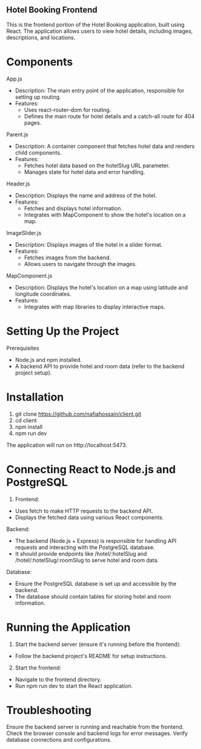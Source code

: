 ## Hotel Booking Frontend

This is the frontend portion of the Hotel Booking application, built using React. The application allows users to view hotel details, including images, descriptions, and locations.

# Components
App.js
- Description: The main entry point of the application, responsible for setting up routing.
- Features:
    - Uses react-router-dom for routing.
    - Defines the main route for hotel details and a catch-all route for 404 pages.

Parent.js
- Description: A container component that fetches hotel data and renders child components.
- Features:
    - Fetches hotel data based on the hotelSlug URL parameter.
    - Manages state for hotel data and error handling.

Header.js
- Description: Displays the name and address of the hotel.
- Features:
    - Fetches and displays hotel information.
    - Integrates with MapComponent to show the hotel's location on a map.
 
ImageSlider.js
- Description: Displays images of the hotel in a slider format.
- Features:
    - Fetches images from the backend.
    - Allows users to navigate through the images.
 
MapComponent.js
- Description: Displays the hotel's location on a map using latitude and longitude coordinates.
- Features:
    - Integrates with map libraries to display interactive maps.
 
# Setting Up the Project
Prerequisites
- Node.js and npm installed.
- A backend API to provide hotel and room data (refer to the backend project setup).

# Installation
1. git clone https://github.com/nafiahossain/client.git
2. cd client
3. npm install
4. npm run dev

The application will run on http://localhost:5473.

# Connecting React to Node.js and PostgreSQL

1. Frontend:
- Uses fetch to make HTTP requests to the backend API.
- Displays the fetched data using various React components.
  
Backend:
- The backend (Node.js + Express) is responsible for handling API requests and interacting with the PostgreSQL database.
- It should provide endpoints like /hotel/:hotelSlug and /hotel/:hotelSlug/:roomSlug to serve hotel and room data.

Database:
- Ensure the PostgreSQL database is set up and accessible by the backend.
- The database should contain tables for storing hotel and room information.


# Running the Application
1. Start the backend server (ensure it's running before the frontend):
- Follow the backend project's README for setup instructions.
  
2. Start the frontend:
- Navigate to the frontend directory.
- Run npm run dev to start the React application.

  
# Troubleshooting
Ensure the backend server is running and reachable from the frontend.
Check the browser console and backend logs for error messages.
Verify database connections and configurations.
